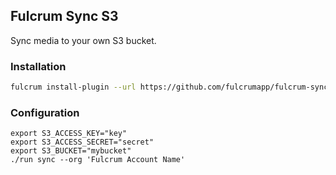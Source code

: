 ## Fulcrum Sync S3

Sync media to your own S3 bucket.


### Installation

```sh
fulcrum install-plugin --url https://github.com/fulcrumapp/fulcrum-sync-s3-upload
```

### Configuration

```
export S3_ACCESS_KEY="key"
export S3_ACCESS_SECRET="secret"
export S3_BUCKET="mybucket"
./run sync --org 'Fulcrum Account Name'
```
